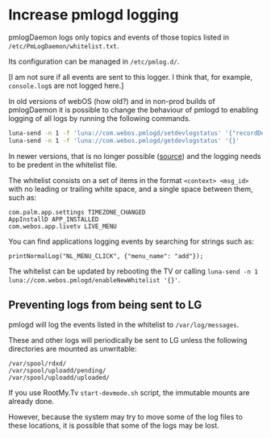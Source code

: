 # Increase pmlogd logging

pmlogDaemon logs only topics and events of those topics listed in `/etc/PmLogDaemon/whitelist.txt`.

Its configuration can be managed in `/etc/pmlog.d/`.

[I am not sure if all events are sent to this logger. I think that, for example, `console.log`s are not logged here.]

In old versions of webOS (how old?) and in non-prod builds of pmlogDaemon it is possible to change the behaviour of pmlogd to enabling logging of all logs by running the following commands.

```sh
luna-send -n 1 -f 'luna://com.webos.pmlogd/setdevlogstatus' '{"recordDevLogs":false}'
luna-send -n 1 -f 'luna://com.webos.pmlogd/getdevlogstatus' '{}'
```

In newer versions, that is no longer possible ([source](https://github.com/openwebos/pmlogdaemon/commit/7c1ddcbbcfde9f81dec87a635e251540556710b6)) and the logging needs to be predent in the whitelist file.

The whitelist consists on a set of items in the format `<context> <msg_id>` with no leading or trailing white space, and a single space between them, such as:

```
com.palm.app.settings TIMEZONE_CHANGED
AppInstallD APP_INSTALLED
com.webos.app.livetv LIVE_MENU
```

You can find applications logging events by searching for strings such as:

```
printNormalLog("NL_MENU_CLICK", {"menu_name": "add"});
```

The whitelist can be updated by rebooting the TV or calling `luna-send -n 1 luna://com.webos.pmlogd/enableNewWhitelist '{}'`.

## Preventing logs from being sent to LG

pmlogd will log the events listed in the whitelist to `/var/log/messages`.

These and other logs will periodically be sent to LG unless the following directories are mounted as unwritable:

```
/var/spool/rdxd/
/var/spool/uploadd/pending/
/var/spool/uploadd/uploaded/
```

If you use RootMy.Tv `start-devmode.sh` script, the immutable mounts are already done.

However, because the system may try to move some of the log files to these locations, it is possible that some of the logs may be lost.
